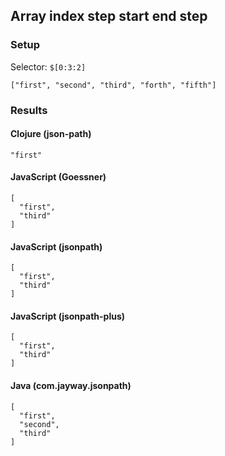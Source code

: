 ## Array index step start end step

### Setup
Selector: `$[0:3:2]`

    ["first", "second", "third", "forth", "fifth"]

### Results
#### Clojure (json-path)

    "first"

#### JavaScript (Goessner)

    [
      "first", 
      "third"
    ]

#### JavaScript (jsonpath)

    [
      "first", 
      "third"
    ]

#### JavaScript (jsonpath-plus)

    [
      "first", 
      "third"
    ]

#### Java (com.jayway.jsonpath)

    [
      "first", 
      "second", 
      "third"
    ]

